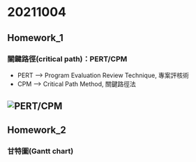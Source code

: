 # 20211004
## Homework_1 
### **關鍵路徑(critical path)：PERT/CPM**

* PERT --> Program Evaluation Review Technique, 專案評核術  
* CPM --> Critical Path Method, 關鍵路徑法

![PERT/CPM](https://docs.google.com/drawings/d/e/2PACX-1vQAKcxtkg8seJ0h0fQV3XVmrdLjE9IV-3pQYCWLPJuID7rJqsM_qdjUhTfog16MS99f-NoDBvQhp5yg/pub?w=1491&h=685)
---
## Homework_2
### 甘特圖(Gantt chart)
